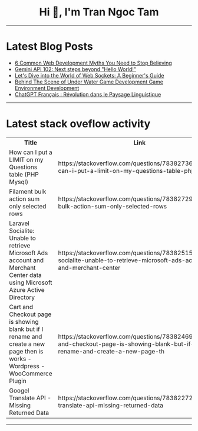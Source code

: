 <h1 align="center">Hi 👋, I'm Tran Ngoc Tam</h1>

---

# Latest Blog Posts 
<!-- BLOG-POST-LIST:START -->
- [6 Common Web Development Myths You Need to Stop Believing](https://dev.to/techno_expert/6-common-web-development-myths-you-need-to-stop-believing-2392)
- [Gemini API 102: Next steps beyond &quot;Hello World!&quot;](https://dev.to/wescpy/gemini-api-102-next-steps-beyond-hello-world-1pb7)
- [Let&#39;s Dive into the World of Web Sockets: A Beginner&#39;s Guide](https://dev.to/elizabethsobiya/lets-dive-into-the-world-of-web-sockets-a-beginners-guide-f2c)
- [Behind The Scene of Under Water Game Development Game Environment Development](https://dev.to/ediiie/behind-the-scene-of-under-water-game-development-game-environment-development-2p8a)
- [ChatGPT Français : Révolution dans le Paysage Linguistique](https://dev.to/chatgptx/chatgpt-francais-revolution-dans-le-paysage-linguistique-jd1)
<!-- BLOG-POST-LIST:END -->

---

# Latest stack oveflow activity
<table>
  <tr><th>Title</th><th>Link</th></tr>
  <!-- STACKOVERFLOW:START --><tr><td>How can I put a LIMIT on my Questions table &lpar;PHP Mysql&rpar;</td><td>https://stackoverflow.com/questions/78382736/how-can-i-put-a-limit-on-my-questions-table-php-mysql</td></tr><tr><td>Filament bulk action sum only selected rows</td><td>https://stackoverflow.com/questions/78382729/filament-bulk-action-sum-only-selected-rows</td></tr><tr><td>Laravel Socialite: Unable to retrieve Microsoft Ads account and Merchant Center data using Microsoft Azure Active Directory</td><td>https://stackoverflow.com/questions/78382515/laravel-socialite-unable-to-retrieve-microsoft-ads-account-and-merchant-center</td></tr><tr><td>Cart and Checkout page is showing blank but if I rename and create a new page then is works - Wordpress - WooCommerce Plugin</td><td>https://stackoverflow.com/questions/78382469/cart-and-checkout-page-is-showing-blank-but-if-i-rename-and-create-a-new-page-th</td></tr><tr><td>Googel Translate API - Missing Returned Data</td><td>https://stackoverflow.com/questions/78382272/googel-translate-api-missing-returned-data</td></tr><!-- STACKOVERFLOW:END -->
</table>

---


